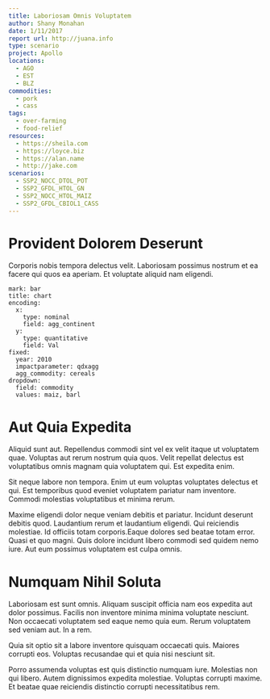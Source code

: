 ```yaml
---
title: Laboriosam Omnis Voluptatem
author: Shany Monahan
date: 1/11/2017
report url: http://juana.info
type: scenario
project: Apollo
locations:
  - AGO
  - EST
  - BLZ
commodities:
  - pork
  - cass
tags:
  - over-farming
  - food-relief
resources:
  - https://sheila.com
  - https://loyce.biz
  - https://alan.name
  - http://jake.com
scenarios:
  - SSP2_NOCC_DTOL_POT
  - SSP2_GFDL_HTOL_GN
  - SSP2_NOCC_HTOL_MAIZ
  - SSP2_GFDL_CBIOL1_CASS
---
```

# Provident Dolorem Deserunt
Corporis nobis tempora delectus velit. Laboriosam possimus nostrum et ea facere qui quos ea aperiam. Et voluptate aliquid nam eligendi.

```vis
mark: bar
title: chart
encoding:
  x:
    type: nominal
    field: agg_continent
  y:
    type: quantitative
    field: Val
fixed:
  year: 2010
  impactparameter: qdxagg
  agg_commodity: cereals
dropdown:
  field: commodity
  values: maiz, barl
```

# Aut Quia Expedita
Aliquid sunt aut. Repellendus commodi sint vel ex velit itaque ut voluptatem quae. Voluptas aut rerum nostrum quia quos. Velit repellat delectus est voluptatibus omnis magnam quia voluptatem qui. Est expedita enim.
 Sit neque labore non tempora. Enim ut eum voluptas voluptates delectus et qui. Est temporibus quod eveniet voluptatem pariatur nam inventore. Commodi molestias voluptatibus et minima rerum.
 Maxime eligendi dolor neque veniam debitis et pariatur. Incidunt deserunt debitis quod. Laudantium rerum et laudantium eligendi. Qui reiciendis molestiae. Id officiis totam corporis.Eaque dolores sed beatae totam error. Quasi et quo magni. Quis dolore incidunt libero commodi sed quidem nemo iure. Aut eum possimus voluptatem est culpa omnis.

# Numquam Nihil Soluta
Laboriosam est sunt omnis. Aliquam suscipit officia nam eos expedita aut dolor possimus. Facilis non inventore minima minima voluptate nesciunt. Non occaecati voluptatem sed eaque nemo quia eum. Rerum voluptatem sed veniam aut. In a rem.
 Quia sit optio sit a labore inventore quisquam occaecati quis. Maiores corrupti eos. Voluptas recusandae qui et quia nisi nesciunt sit.
 Porro assumenda voluptas est quis distinctio numquam iure. Molestias non qui libero. Autem dignissimos expedita molestiae. Voluptas corrupti maxime. Et beatae quae reiciendis distinctio corrupti necessitatibus rem.
